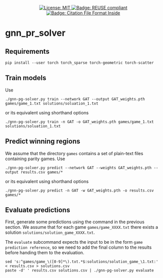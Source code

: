 <!--
SPDX-FileCopyrightText: 2022 German Aerospace Center (DLR)
SPDX-FileContributor: Tobias Hecking <tobias.hecking@dlr.de>
SPDX-FileContributor: Alexander Weinert <alexander.weinert@dlr.de>

SPDX-License-Identifier: CC-BY-NC-ND-3.0
-->

<p align="center">
  <a href="https://github.com/dlr-sc/gitlab2prov/blob/master/LICENSE">
    <img alt="License: MIT" src="https://img.shields.io/badge/license-MIT-yellow.svg" target="_blank" />
  </a>
  <a href="https://citation-file-format.github.io/">
    <img alt="Badge: REUSE compliant" src="https://img.shields.io/reuse/compliance/github.com/DLR-SC/GNN-Parity-Games-Solver" target="_blank" />
  </a>
  <a href="https://citation-file-format.github.io/">
    <img alt="Badge: Citation File Format Inside" src="https://img.shields.io/badge/-citable%20software-green" target="_blank" />
  </a>
</p>

# gnn_pr_solver

## Requirements

    pip install --user torch torch_sparse torch-geometric torch-scatter

## Train models 

Use

    ./gnn-pg-solver.py train --network GAT --output GAT_weights.pth games/game_1.txt solutions/soluation_1.txt

or its equivalent using shorthand options

    ./gnn-pg-solver.py train -n GAT -o GAT_weights.pth games/game_1.txt solutions/soluation_1.txt

## Predict winning regions

We assume that the directory `games` contains a set of plain-text files containing parity games.
Use

    ./gnn-pg-solver.py predict --network GAT --weights GAT_weights.pth --output results.csv games/*

or its equivalent using shorthand options

    ./gnn-pg-solver.py predict -n GAT -w GAT_weights.pth -o results.csv games/*

## Evaluate predictions

First, generate some predictions using the command in the previous section.
We assume that for each game `games/game_XXXX.txt` there exists a solution `solutions/solution_game_XXXX.txt`.

The `evaluate` subcommand expects the input to be in the form `game prediction reference`, so we need to add the final column to the results before handing them to the evaluation.

    sed 's:^games/game_\([0-9]*\).txt.*$:solutions/solution_game_\1.txt:' < results.csv > solutions.csv
    paste -d' ' results.csv solutions.csv | ./gnn-pg-solver.py evaluate 
